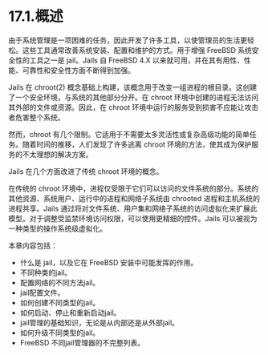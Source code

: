 # 17.1.概述

由于系统管理是一项困难的任务，因此开发了许多工具，以使管理员的生活更轻松。这些工具通常改善系统安装、配置和维护的方式。用于增强 FreeBSD 系统安全性的工具之一是 jail。Jails 自 FreeBSD 4.X 以来就可用，并在其有用性、性能、可靠性和安全性方面不断得到加强。

Jails 在 chroot(2) 概念基础上构建，该概念用于改变一组进程的根目录。这创建了一个安全环境，与系统的其他部分分开。在 chroot 环境中创建的进程无法访问其外部的文件或资源。因此，在 chroot 环境中运行的服务受到损害不应能让攻击者危害整个系统。

然而，chroot 有几个限制。它适用于不需要太多灵活性或复杂高级功能的简单任务。随着时间的推移，人们发现了许多逃离 chroot 环境的方法，使其成为保护服务的不太理想的解决方案。

Jails 在几个方面改进了传统 chroot 环境的概念。

在传统的 chroot 环境中，进程仅受限于它们可以访问的文件系统的部分。系统的其他资源、系统用户、运行中的进程和网络子系统由 chrooted 进程和主机系统的进程共享。Jails 通过将对文件系统、用户集和网络子系统的访问虚拟化来扩展此模型。对于调整受监禁环境访问权限，可以使用更精细的控件。Jails 可以被视为一种类型的操作系统级虚拟化。

 本章内容包括：

* 什么是 jail，以及它在 FreeBSD 安装中可能发挥的作用。
* 不同种类的jail。
* 配置网络的不同方法jail。
* jail配置文件。
* 如何创建不同类型的jail。
* 如何启动、停止和重新启动jail。
* jail管理的基础知识，无论是从内部还是从外部jail。
* 如何升级不同类型的jail。
* FreeBSD 不同jail管理器的不完整列表。
